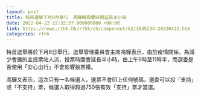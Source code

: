 ```yaml
---
layout: post
title: 特首選舉下月8月舉行　馮驊稱投票時間延長半小時
date: 2022-04-22 22:32:57.000000000 +08:00
link: https://news.rthk.hk/rthk/ch/component/k2/1645234-20220422.htm
categories: rthk
---
```


特首選舉將於下月8日舉行。選舉管理委員會主席馮驊表示，由於疫情關係，為減少會展的主投票站人流，投票時間會延長半小時，由上午9時至11時半，而選委是否使用「安心出行」不會影響投票權。

馮驊又表示，這次只有一名候選人，選票不會印上任何號碼，選委可以投「支持」或「不支持」票，候選人取得超過750張有效「支持」票才當選。
